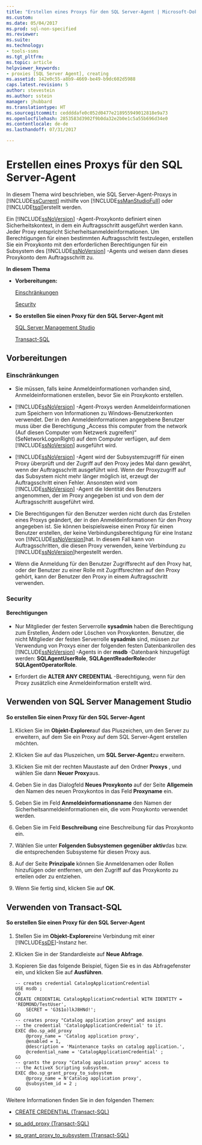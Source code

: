 ```yaml
---
title: "Erstellen eines Proxys für den SQL Server-Agent | Microsoft-Dokumentation"
ms.custom: 
ms.date: 05/04/2017
ms.prod: sql-non-specified
ms.reviewer: 
ms.suite: 
ms.technology:
- tools-ssms
ms.tgt_pltfrm: 
ms.topic: article
helpviewer_keywords:
- proxies [SQL Server Agent], creating
ms.assetid: 142e0c55-a8b9-4669-be49-b9dc602d5988
caps.latest.revision: 5
author: stevestein
ms.author: sstein
manager: jhubbard
ms.translationtype: HT
ms.sourcegitcommit: ceddddafe0c052d0477e218955949012818e9a73
ms.openlocfilehash: 2853583d3902f9b0da32e2b0e1c5a55b696d34e0
ms.contentlocale: de-de
ms.lasthandoff: 07/31/2017

---
```

# <a name="create-a-sql-server-agent-proxy"></a>Erstellen eines Proxys für den SQL Server-Agent
In diesem Thema wird beschrieben, wie SQL Server-Agent-Proxys in [!INCLUDE[ssCurrent](../../includes/sscurrent_md.md)] mithilfe von [!INCLUDE[ssManStudioFull](../../includes/ssmanstudiofull_md.md)] oder [!INCLUDE[tsql](../../includes/tsql_md.md)]erstellt werden.  
  
Ein [!INCLUDE[ssNoVersion](../../includes/ssnoversion_md.md)] -Agent-Proxykonto definiert einen Sicherheitskontext, in dem ein Auftragsschritt ausgeführt werden kann. Jeder Proxy entspricht Sicherheitsanmeldeinformationen. Um Berechtigungen für einen bestimmten Auftragsschritt festzulegen, erstellen Sie ein Proxykonto mit den erforderlichen Berechtigungen für ein Subsystem des [!INCLUDE[ssNoVersion](../../includes/ssnoversion_md.md)] -Agents und weisen dann dieses Proxykonto dem Auftragsschritt zu.  
  
**In diesem Thema**  
  
-   **Vorbereitungen:**  
  
    [Einschränkungen](#Restrictions)  
  
    [Security](#Security)  
  
-   **So erstellen Sie einen Proxy für den SQL Server-Agent mit**  
  
    [SQL Server Management Studio](#SSMSProcedure)  
  
    [Transact-SQL](#TsqlProcedure)  
  
## <a name="BeforeYouBegin"></a>Vorbereitungen  
  
### <a name="Restrictions"></a>Einschränkungen  
  
-   Sie müssen, falls keine Anmeldeinformationen vorhanden sind, Anmeldeinformationen erstellen, bevor Sie ein Proxykonto erstellen.  
  
-   [!INCLUDE[ssNoVersion](../../includes/ssnoversion_md.md)] -Agent-Proxys werden Anmeldeinformationen zum Speichern von Informationen zu Windows-Benutzerkonten verwendet. Der in den Anmeldeinformationen angegebene Benutzer muss über die Berechtigung „Access this computer from the network (Auf diesen Computer vom Netzwerk zugreifen)“ (SeNetworkLogonRight) auf dem Computer verfügen, auf dem [!INCLUDE[ssNoVersion](../../includes/ssnoversion_md.md)] ausgeführt wird.  
  
-   [!INCLUDE[ssNoVersion](../../includes/ssnoversion_md.md)] -Agent wird der Subsystemzugriff für einen Proxy überprüft und der Zugriff auf den Proxy jedes Mal dann gewährt, wenn der Auftragsschritt ausgeführt wird. Wenn der Proxyzugriff auf das Subsystem nicht mehr länger möglich ist, erzeugt der Auftragsschritt einen Fehler. Ansonsten wird vom [!INCLUDE[ssNoVersion](../../includes/ssnoversion_md.md)] -Agent die Identität des Benutzers angenommen, der im Proxy angegeben ist und von dem der Auftragsschritt ausgeführt wird.  
  
-   Die Berechtigungen für den Benutzer werden nicht durch das Erstellen eines Proxys geändert, der in den Anmeldeinformationen für den Proxy angegeben ist. Sie können beispielsweise einen Proxy für einen Benutzer erstellen, der keine Verbindungsberechtigung für eine Instanz von [!INCLUDE[ssNoVersion](../../includes/ssnoversion_md.md)]hat. In diesem Fall kann von Auftragsschritten, die diesen Proxy verwenden, keine Verbindung zu [!INCLUDE[ssNoVersion](../../includes/ssnoversion_md.md)]hergestellt werden.  
  
-   Wenn die Anmeldung für den Benutzer Zugriffsrecht auf den Proxy hat, oder der Benutzer zu einer Rolle mit Zugriffsrechten auf den Proxy gehört, kann der Benutzer den Proxy in einem Auftragsschritt verwenden.  
  
### <a name="Security"></a>Security  
  
#### <a name="Permissions"></a>Berechtigungen  
  
-   Nur Mitglieder der festen Serverrolle **sysadmin** haben die Berechtigung zum Erstellen, Ändern oder Löschen von Proxykonten. Benutzer, die nicht Mitglieder der festen Serverrolle **sysadmin** sind, müssen zur Verwendung von Proxys einer der folgenden festen Datenbankrollen des [!INCLUDE[ssNoVersion](../../includes/ssnoversion_md.md)] -Agents in der **msdb** -Datenbank hinzugefügt werden: **SQLAgentUserRole**, **SQLAgentReaderRole**oder **SQLAgentOperatorRole**.  
  
-   Erfordert die **ALTER ANY CREDENTIAL** -Berechtigung, wenn für den Proxy zusätzlich eine Anmeldeinformation erstellt wird.  
  
## <a name="SSMSProcedure"></a>Verwenden von SQL Server Management Studio  
  
#### <a name="to-create-a-sql-server-agent-proxy"></a>So erstellen Sie einen Proxy für den SQL Server-Agent  
  
1.  Klicken Sie im **Objekt-Explorer**auf das Pluszeichen, um den Server zu erweitern, auf dem Sie ein Proxy auf dem SQL Server-Agent erstellen möchten.  
  
2.  Klicken Sie auf das Pluszeichen, um **SQL Server-Agent**zu erweitern.  
  
3.  Klicken Sie mit der rechten Maustaste auf den Ordner **Proxys** , und wählen Sie dann **Neuer Proxy**aus.  
  
4.  Geben Sie in das Dialogfeld **Neues Proxykonto** auf der Seite **Allgemein** den Namen des neuen Proxykontos in das Feld **Proxyname** ein.  
  
5.  Geben Sie im Feld **Anmeldeinformationsname** den Namen der Sicherheitsanmeldeinformationen ein, die vom Proxykonto verwendet werden.  
  
6.  Geben Sie im Feld **Beschreibung** eine Beschreibung für das Proxykonto ein.  
  
7.  Wählen Sie unter **Folgenden Subsystemen gegenüber aktiv**das bzw. die entsprechenden Subsysteme für diesen Proxy aus.  
  
8.  Auf der Seite **Prinzipale** können Sie Anmeldenamen oder Rollen hinzufügen oder entfernen, um den Zugriff auf das Proxykonto zu erteilen oder zu entziehen.  
  
9. Wenn Sie fertig sind, klicken Sie auf **OK**.  
  
## <a name="TsqlProcedure"></a>Verwenden von Transact-SQL  
  
#### <a name="to-create-a-sql-server-agent-proxy"></a>So erstellen Sie einen Proxy für den SQL Server-Agent  
  
1.  Stellen Sie im **Objekt-Explorer**eine Verbindung mit einer [!INCLUDE[ssDE](../../includes/ssde_md.md)]-Instanz her.  
  
2.  Klicken Sie in der Standardleiste auf **Neue Abfrage**.  
  
3.  Kopieren Sie das folgende Beispiel, fügen Sie es in das Abfragefenster ein, und klicken Sie auf **Ausführen**.  
  
    ```  
    -- creates credential CatalogApplicationCredential  
    USE msdb ;  
    GO  
    CREATE CREDENTIAL CatalogApplicationCredential WITH IDENTITY = 'REDMOND/TestUser',   
        SECRET = 'G3$1o)lkJ8HNd!';  
    GO  
    -- creates proxy "Catalog application proxy" and assigns
    -- the credential 'CatalogApplicationCredential' to it.  
    EXEC dbo.sp_add_proxy  
        @proxy_name = 'Catalog application proxy',  
        @enabled = 1,  
        @description = 'Maintenance tasks on catalog application.',  
        @credential_name = 'CatalogApplicationCredential' ;  
    GO  
    -- grants the proxy "Catalog application proxy" access to 
    -- the ActiveX Scripting subsystem.  
    EXEC dbo.sp_grant_proxy_to_subsystem  
        @proxy_name = N'Catalog application proxy',  
        @subsystem_id = 2 ;  
    GO  
    ```  
  
Weitere Informationen finden Sie in den folgenden Themen:  
  
-   [CREATE CREDENTIAL (Transact-SQL)](http://msdn.microsoft.com/en-us/d5e9ae69-41d9-4e46-b13d-404b88a32d9d)  
  
-   [sp_add_proxy (Transact-SQL)](http://msdn.microsoft.com/en-us/cb59df37-f103-439b-bec1-2871fb669a8b)  
  
-   [sp_grant_proxy_to_subsystem (Transact-SQL)](http://msdn.microsoft.com/en-us/866aaa27-a1e0-453a-9b1b-af39431ad9c2)  
  

